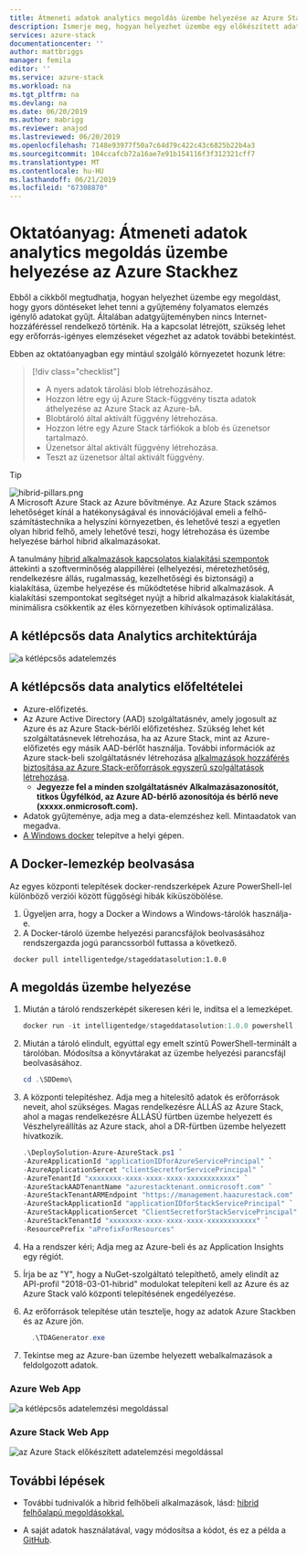 ```yaml
---
title: Átmeneti adatok analytics megoldás üzembe helyezése az Azure Stackhez |} A Microsoft Docs
description: Ismerje meg, hogyan helyezhet üzembe egy előkészített adatelemzési megoldással az Azure Stackhez
services: azure-stack
documentationcenter: ''
author: mattbriggs
manager: femila
editor: ''
ms.service: azure-stack
ms.workload: na
ms.tgt_pltfrm: na
ms.devlang: na
ms.date: 06/20/2019
ms.author: mabrigg
ms.reviewer: anajod
ms.lastreviewed: 06/20/2019
ms.openlocfilehash: 7148e93977f50a7c64d79c422c43c6825b22b4a3
ms.sourcegitcommit: 104ccafcb72a16ae7e91b154116f3f312321cff7
ms.translationtype: MT
ms.contentlocale: hu-HU
ms.lasthandoff: 06/21/2019
ms.locfileid: "67308870"
---
```

# <a name="tutorial-deploy-a-staged-data-analytics-solution-to-azure-stack"></a>Oktatóanyag: Átmeneti adatok analytics megoldás üzembe helyezése az Azure Stackhez

Ebből a cikkből megtudhatja, hogyan helyezhet üzembe egy megoldást, hogy gyors döntéseket lehet tenni a gyűjtemény folyamatos elemzés igénylő adatokat gyűjt. Általában adatgyűjteményben nincs Internet-hozzáféréssel rendelkező történik. Ha a kapcsolat létrejött, szükség lehet egy erőforrás-igényes elemzéseket végezhet az adatok további betekintést.

Ebben az oktatóanyagban egy mintául szolgáló környezetet hozunk létre:

> [!div class="checklist"]
> - A nyers adatok tárolási blob létrehozásához.
> - Hozzon létre egy új Azure Stack-függvény tiszta adatok áthelyezése az Azure Stack az Azure-bA.
> - Blobtároló által aktivált függvény létrehozása.
> - Hozzon létre egy Azure Stack tárfiókok a blob és üzenetsor tartalmazó.
> - Üzenetsor által aktivált függvény létrehozása.
> - Teszt az üzenetsor által aktivált függvény.

> [!Tip]  
> ![hibrid-pillars.png](./media/azure-stack-solution-cloud-burst/hybrid-pillars.png)  
> A Microsoft Azure Stack az Azure bővítménye. Az Azure Stack számos lehetőséget kínál a hatékonyságával és innovációjával emeli a felhő-számítástechnika a helyszíni környezetben, és lehetővé teszi a egyetlen olyan hibrid felhő, amely lehetővé teszi, hogy létrehozása és üzembe helyezése bárhol hibrid alkalmazásokat.  
> 
> A tanulmány [hibrid alkalmazások kapcsolatos kialakítási szempontok](https://aka.ms/hybrid-cloud-applications-pillars) áttekinti a szoftverminőség alappillérei (elhelyezési, méretezhetőség, rendelkezésre állás, rugalmasság, kezelhetőségi és biztonsági) a kialakítása, üzembe helyezése és működtetése hibrid alkalmazások. A kialakítási szempontokat segítséget nyújt a hibrid alkalmazások kialakítását, minimálisra csökkentik az éles környezetben kihívások optimalizálása.

## <a name="architecture-for-staged-data-analytics"></a>A kétlépcsős data Analytics architektúrája

![a kétlépcsős adatelemzés](media/azure-stack-solution-staged-data/image1.png)

## <a name="prerequisites-for-staged-data-analytics"></a>A kétlépcsős data analytics előfeltételei

  - Azure-előfizetés.
  - Az Azure Active Directory (AAD) szolgáltatásnév, amely jogosult az Azure és az Azure Stack-bérlői előfizetéshez. Szükség lehet két szolgáltatásnevek létrehozása, ha az Azure Stack, mint az Azure-előfizetés egy másik AAD-bérlőt használja. További információk az Azure stack-beli szolgáltatásnév létrehozása [alkalmazások hozzáférés biztosítása az Azure Stack-erőforrások egyszerű szolgáltatások létrehozása](https://docs.microsoft.com/azure-stack/user/azure-stack-create-service-principals).
      - **Jegyezze fel a minden szolgáltatásnév Alkalmazásazonosítót, titkos Ügyfélkód, az Azure AD-bérlő azonosítója és bérlő neve (xxxxx.onmicrosoft.com).**
  - Adatok gyűjteménye, adja meg a data-elemzéshez kell. Mintaadatok van megadva.
  - [A Windows docker](https://docs.docker.com/docker-for-windows/) telepítve a helyi gépen.

## <a name="get-the-docker-image"></a>A Docker-lemezkép beolvasása

Az egyes központi telepítések docker-rendszerképek Azure PowerShell-lel különböző verziói között függőségi hibák kiküszöbölése.
1.  Ügyeljen arra, hogy a Docker a Windows a Windows-tárolók használja-e.
2.  A Docker-tároló üzembe helyezési parancsfájlok beolvasásához rendszergazda jogú parancssorból futtassa a következő.

```
 docker pull intelligentedge/stageddatasolution:1.0.0
```

## <a name="deploy-the-solution"></a>A megoldás üzembe helyezése

1.  Miután a tároló rendszerképét sikeresen kéri le, indítsa el a lemezképet.

      ```powershell  
      docker run -it intelligentedge/stageddatasolution:1.0.0 powershell
      ```

2.  Miután a tároló elindult, egyúttal egy emelt szintű PowerShell-terminált a tárolóban. Módosítsa a könyvtárakat az üzembe helyezési parancsfájl beolvasásához.

      ```powershell  
      cd .\SDDemo\
      ```

3.  A központi telepítéshez. Adja meg a hitelesítő adatok és erőforrások neveit, ahol szükséges. Magas rendelkezésre ÁLLÁS az Azure Stack, ahol a magas rendelkezésre ÁLLÁSÚ fürtben üzembe helyezett és Vészhelyreállítás az Azure stack, ahol a DR-fürtben üzembe helyezett hivatkozik.

      ```powershell
      .\DeploySolution-Azure-AzureStack.ps1 `
      -AzureApplicationId "applicationIDforAzureServicePrincipal" `
      -AzureApplicationSercet "clientSecretforServicePrincipal" `
      -AzureTenantId "xxxxxxxx-xxxx-xxxx-xxxx-xxxxxxxxxxxx" `
      -AzureStackAADTenantName "azurestacktenant.onmicrosoft.com" `
      -AzureStackTenantARMEndpoint "https://management.haazurestack.com" `
      -AzureStackApplicationId "applicationIDforStackServicePrincipal" `
      -AzureStackApplicationSercet "ClientSecretforStackServicePrincipal" `
      -AzureStackTenantId "xxxxxxxx-xxxx-xxxx-xxxx-xxxxxxxxxxxx" `
      -ResourcePrefix "aPrefixForResources"
      ```

1.  Ha a rendszer kéri; Adja meg az Azure-beli és az Application Insights egy régiót.

2.  Írja be az "Y", hogy a NuGet-szolgáltató telepíthető, amely elindít az API-profil "2018-03-01-hibrid" modulokat telepíteni kell az Azure és az Azure Stack való központi telepítésének engedélyezése.

3.  Az erőforrások telepítése után tesztelje, hogy az adatok Azure Stackben és az Azure jön.

    ```powershell  
      .\TDAGenerator.exe
    ```

4.  Tekintse meg az Azure-ban üzembe helyezett webalkalmazások a feldolgozott adatok.

### <a name="azure-web-app"></a>Azure Web App
 
![a kétlépcsős adatelemzési megoldással](media/azure-stack-solution-staged-data/image2.png)
 
### <a name="azure-stack-web-app"></a>Azure Stack Web App
 
![az Azure Stack előkészített adatelemzési megoldással](media/azure-stack-solution-staged-data/image3.png)

## <a name="next-steps"></a>További lépések

  - További tudnivalók a hibrid felhőbeli alkalmazások, lásd: [hibrid felhőalapú megoldásokkal.](https://aka.ms/azsdevtutorials)

  - A saját adatok használatával, vagy módosítsa a kódot, és ez a példa a [GitHub](https://github.com/Azure-Samples/azure-intelligent-edge-patterns).
